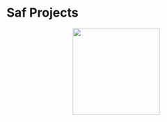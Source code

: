 # Saf Projects

<p align="center">
  <img width="200" src="https://cdn.discordapp.com/attachments/633412766312431630/639208949110800385/SafDiscord.jpg">
</p>